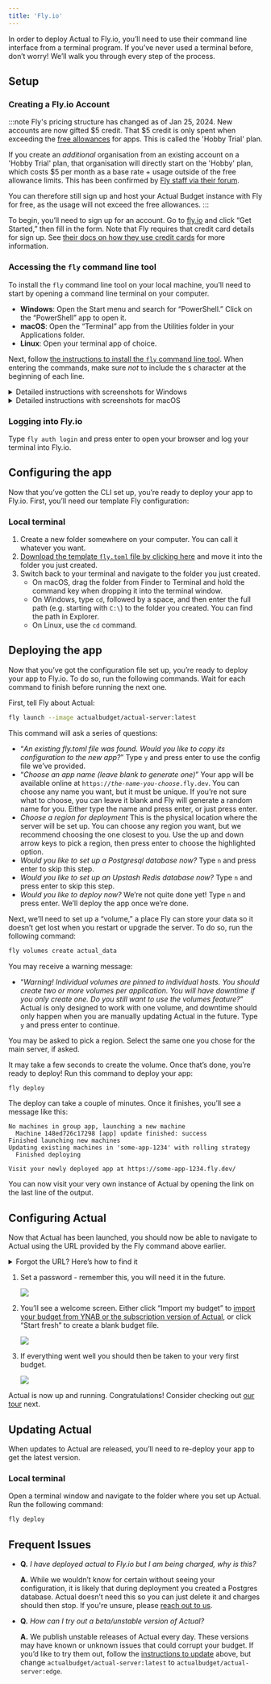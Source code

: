 ```yaml
---
title: 'Fly.io'
---
```


In order to deploy Actual to Fly.io, you’ll need to use their command line interface from a terminal program. If you’ve never used a terminal before, don’t worry! We’ll walk you through every step of the process.

## Setup

### Creating a Fly.io Account

:::note
Fly's pricing structure has changed as of Jan 25, 2024.
New accounts are now gifted $5 credit. That $5 credit is only spent when exceeding the [free allowances](https://fly.io/docs/about/pricing/#free-allowances) for apps.
This is called the 'Hobby Trial' plan.

If you create an *additional* organisation from an existing account on a 'Hobby Trial' plan, that organisation will directly start on the 'Hobby' plan, which costs $5 per month as a base rate + usage outside of the free allowance limits.
This has been confirmed by [Fly staff via their forum](https://community.fly.io/t/i-got-charged-today-for-the-hobby-plan-and-im-confused-as-to-why-cause-fly-io-didnt-send-any-emails/17969/8?u=tjex).

You can therefore still sign up and host your Actual Budget instance with Fly for free, as the usage will not exceed the free allowances.
:::

To begin, you’ll need to sign up for an account. Go to [fly.io](https://fly.io) and click “Get Started,” then fill in
the form. Note that Fly requires that credit card details for sign up. See [their docs on how they use credit cards](https://fly.io/docs/about/credit-cards/) for more information.

### Accessing the `fly` command line tool

To install the `fly` command line tool on your local machine, you’ll need to start by opening a command line terminal on your computer.

- **Windows**: Open the Start menu and search for “PowerShell.” Click on the “PowerShell” app to open it.
- **macOS**: Open the “Terminal” app from the Utilities folder in your Applications folder.
- **Linux**: Open your terminal app of choice.

Next, follow [the instructions to install the `fly` command line tool](https://fly.io/docs/hands-on/install-flyctl/). When entering the commands, make sure _not_ to include the `$` character at the beginning of each line.

<details><summary>Detailed instructions with screenshots for Windows</summary>

Note: the exact commands you’ll need to run may have changed, check the website linked above to make sure you have the latest ones.

1. Open up PowerShell on your local machine and paste the following command into the window:
   ```powershell
   iwr https://fly.io/install.ps1 -useb | iex
   ```
   ![](/img/fly/windows-install-1.png)
2. Flyctl should start installing

   ![](/img/fly/windows-install-2.png)

3. Once done you should get a message saying `Run flyctl --help to get started`:

   ![](/img/fly/windows-install-3.png)

</details>

<details><summary>Detailed instructions with screenshots for macOS</summary>

Note: the exact commands you’ll need to run may have changed, check the website linked above to make sure you have the latest ones.

Additionally, you might get an error such as `command not found: fly` when you try to use the `fly` command later. If that happens, you’ll need to change the `fly` part of the command to `~/.fly/bin/fly` instead.

1. In the Finder, choose “Go → Utilities” from the menu bar.

   ![](/img/fly/macos-install-1@2x.png)

2. Scroll down in the list until you find “Terminal.” Double-click on it to open it.

   ![](/img/fly/macos-install-2@2x.png)

3. A window should pop up that will look a bit like this. Note that some of the text may be different, or you may see the last line ending with a `$` instead of a `%`. Both of those are normal.

   ![](/img/fly/macos-install-3@2x.png)

4. Type or paste the following command to start the install. Make sure you press the `Enter` key on your keyboard after you’ve typed it in.

   ```bash
    curl -L https://fly.io/install.sh | sh
   ```

   ![](/img/fly/macos-install-4@2x.png)

5. Once that has finished, you should see something like this:

   ![](/img/fly/macos-install-5@2x.png)

</details>

### Logging into Fly.io

Type `fly auth login` and press enter to open your browser and log your terminal into Fly.io.

## Configuring the app

Now that you’ve gotten the CLI set up, you’re ready to deploy your app to Fly.io. First, you’ll need our template Fly configuration:

### Local terminal

1. Create a new folder somewhere on your computer. You can call it whatever you want.
2. <a rel="download" target="_top" href="/fly.toml">Download the template <code>fly.toml</code> file by clicking here</a> and move it into the folder you just created.
3. Switch back to your terminal and navigate to the folder you just created.
   - On macOS, drag the folder from Finder to Terminal and hold the command key when dropping it into the terminal window.
   - On Windows, type `cd`, followed by a space, and then enter the full path (e.g. starting with `C:\`) to the folder you created. You can find the path in Explorer.
   - On Linux, use the `cd` command.

## Deploying the app

Now that you’ve got the configuration file set up, you’re ready to deploy your app to Fly.io. To do so, run the following commands. Wait for each command to finish before running the next one.

First, tell Fly about Actual:

```bash
fly launch --image actualbudget/actual-server:latest
```

This command will ask a series of questions:

- “_An existing fly.toml file was found. Would you like to copy its configuration to the new app?_” Type `y` and press enter to use the config file we’ve provided.
- “_Choose an app name (leave blank to generate one)_” Your app will be available online at <code>https://<em>the-name-you-choose</em>.fly.dev</code>. You can choose any name you want, but it must be unique. If you’re not sure what to choose, you can leave it blank and Fly will generate a random name for you. Either type the name and press enter, or just press enter.
- _Choose a region for deployment_ This is the physical location where the server will be set up. You can choose any region you want, but we recommend choosing the one closest to you. Use the up and down arrow keys to pick a region, then press enter to choose the highlighted option.
- _Would you like to set up a Postgresql database now?_ Type `n` and press enter to skip this step.
- _Would you like to set up an Upstash Redis database now?_ Type `n` and press enter to skip this step.
- _Would you like to deploy now?_ We’re not quite done yet! Type `n` and press enter. We’ll deploy the app once we’re done.

Next, we’ll need to set up a “volume,” a place Fly can store your data so it doesn’t get lost when you restart or upgrade the server. To do so, run the following command:

```bash
fly volumes create actual_data
```

You may receive a warning message:

- “_Warning! Individual volumes are pinned to individual hosts. You should create two or more volumes per application. You will have downtime if you only create one. Do you still want to use the volumes feature?_” Actual is only designed to work with one volume, and downtime should only happen when you are manually updating Actual in the future. Type `y` and press enter to continue.

You may be asked to pick a region. Select the same one you chose for the main server, if asked.

It may take a few seconds to create the volume. Once that’s done, you’re ready to deploy! Run this command to deploy your app:

```bash
fly deploy
```

The deploy can take a couple of minutes. Once it finishes, you’ll see a message like this:

```
No machines in group app, launching a new machine
  Machine 148ed726c17298 [app] update finished: success
Finished launching new machines
Updating existing machines in 'some-app-1234' with rolling strategy
  Finished deploying

Visit your newly deployed app at https://some-app-1234.fly.dev/
```

You can now visit your very own instance of Actual by opening the link on the last line of the output.

## Configuring Actual

Now that Actual has been launched, you should now be able to navigate to Actual using the URL
provided by the Fly command above earlier.

<details><summary>Forgot the URL? Here’s how to find it</summary>

If you forget the URL, you can always find it by opening [https://fly.io/dashboard](https://fly.io/dashboard) in a browser. Click on the application you created:

![](/img/fly/fly-dash.png)

Once you are in there, you should see Hostname section under Application Information - click the
link

![](/img/fly/fly-dash-2.png)

This will now open Actual so we can start configuring it.

</details>

1. Set a password - remember this, you will need it in the future.

   ![](/img/fly/actual-config-1@2x.png)

2. You’ll see a welcome screen. Either click “Import my budget” to [import your budget from YNAB or the subscription version of Actual](../migration/index.md), or click “Start fresh” to create a blank budget file.

   ![](/img/fly/actual-config-2@2x.png)

3. If everything went well you should then be taken to your very first budget.

   ![](/img/fly/actual-register.png)

Actual is now up and running. Congratulations! Consider checking out [our tour](../tour/index.md) next.

## Updating Actual

When updates to Actual are released, you’ll need to re-deploy your app to get the latest version.

### Local terminal

Open a terminal window and navigate to the folder where you set up Actual. Run the following command:

```bash
fly deploy
```

## Frequent Issues

- **Q.** _I have deployed actual to Fly.io but I am being charged, why is this?_

  **A.** While we wouldn’t know for certain without seeing your configuration, it is likely that during
  deployment you created a Postgres database. Actual doesn’t need this so you can just delete it and
  charges should then stop. If you're unsure, please [reach out to us](/contact).

- **Q.** _How can I try out a beta/unstable version of Actual?_

  **A.** We publish unstable releases of Actual every day. These versions may have known or unknown issues that could corrupt your budget. If you’d like to try them out, follow the [instructions to update](#updating-actual) above, but change `actualbudget/actual-server:latest` to `actualbudget/actual-server:edge`.
